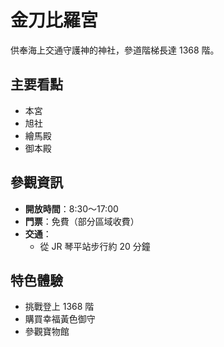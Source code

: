 # 金刀比羅宮

供奉海上交通守護神的神社，參道階梯長達 1368 階。

## 主要看點

- 本宮
- 旭社
- 繪馬殿
- 御本殿

## 參觀資訊

- **開放時間**：8:30～17:00
- **門票**：免費（部分區域收費）
- **交通**：
  - 從 JR 琴平站步行約 20 分鐘

## 特色體驗

- 挑戰登上 1368 階
- 購買幸福黃色御守
- 參觀寶物館
